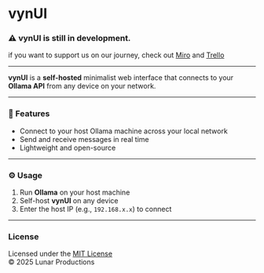 # vynUI

### ⚠️ vynUI is still in development. 
if you want to support us on our journey, check out [Miro](https://miro.com/app/board/uXjVJ7OeXkk=/?share_link_id=892158054911) and [Trello](https://trello.com/invite/b/68ebc81134885dadd979a9aa/ATTI2d2c4fe8aa99a17fe9f12413d53fd2c0EA82AA47/vynui)

---

**vynUI** is a **self-hosted** minimalist web interface that connects to your **Ollama API** from any device on your network.

---

### 🔗 Features
- Connect to your host Ollama machine across your local network  
- Send and receive messages in real time  
- Lightweight and open-source  

---

### ⚙️ Usage
1. Run **Ollama** on your host machine  
2. Self-host **vynUI** on any device  
3. Enter the host IP (e.g., `192.168.x.x`) to connect  

---

### License
Licensed under the [MIT License](LICENSE.md)  
© 2025 Lunar Productions
